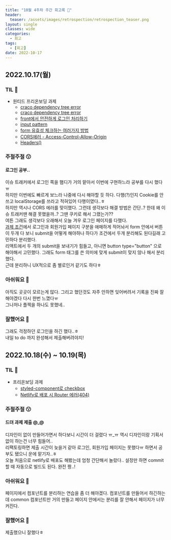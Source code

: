 ```yaml
---
title: "10월 4주차 주간 회고록 🙂"
header:
  teaser: /assets/images/retrospection/retrospection_teaser.png
layout: single
classes: wide
categories:
  - 회고
tags:
  - [회고]
date: 2022-10-17
---
```


## 2022.10.17(월)

### TIL 🧐

- 원티드 프리온보딩 과제
  - [craco dependency tree error](https://jaehoney.tistory.com/m/166)
  - [craco dependency tree error](https://stackoverflow.com/questions/67056349/craco-could-not-resolve-dependency-error)
  - [front에서 안전하게 로그인 처리하기](https://velog.io/@yaytomato/%ED%94%84%EB%A1%A0%ED%8A%B8%EC%97%90%EC%84%9C-%EC%95%88%EC%A0%84%ED%95%98%EA%B2%8C-%EB%A1%9C%EA%B7%B8%EC%9D%B8-%EC%B2%98%EB%A6%AC%ED%95%98%EA%B8%B0)
  - [input pattern](http://www.tcpschool.com/html-tag-attrs/input-pattern)
  - [form 유효성 체크하는 여러가지 방법](https://velog.io/@nemo/validation-check)
  - [CORS에러 - Access-Control-Allow-Origin](https://jaehoney.tistory.com/m/166)
  - [Headers()](https://developer.mozilla.org/en-US/docs/Web/API/Headers/Headers)

### 주절주절 😗

#### 로그인 공부..

이슈 트래커에서 로그인 쪽을 햄디가 거의 맡아서 이번에 구현하느라 공부를 다시 했다ㅠ  
하지만 이번에도 빠르게 보느라 나중에 다시 해야할 듯 하다. 다행(?)인지 Cookie를 안쓰고 localStorage를 쓰라고 적혀있어 다행이였다..ㅎ  
하지만 역시나 CORS 에러를 맞이했다. 그런데 생각보다 해결 방법은 간단..? 한데 왜 이슈 트래커땐 해결 못했을까..? 그땐 쿠키로 해서 그랬는가??  
여튼 그래도 생각보다 오래해서 오늘 겨우 로그인 페이지를 다했다.  
[과제 조건](https://github.com/walking-sunset/selection-task)에서 로그인과 회원가입 페이지 구분을 애매하게 적어놔서 form 안에서 버튼이 두개 다 보니 submit을 어떻게 해야하나 하다가 조건에서 두개 분리해도 된다길래 고민하다 분리했다.  
리액트에서 두 개의 submit을 보내기가 힘들고, 아니면 button type="button" 으로 해야해서 고민했다. 그래도 form 태그를 쓴 의미에 맞게 submit이 맞지 않나 해서 분리했다.  
근데 분리하니 UX적으로 좀 별로인거 같기도 하다ㅎ

### 아쉬워요 🙁

아직도 곳곳이 모르는게 많다. 그리고 했던것도 자주 안하면 잊어버려서 기록을 진짜 잘해야겠다 다시 한번 느꼈다ㅠ  
그나저나 플젝을 하나도 못했네..

### 잘했어요 🙂

그래도 걱정하던 로그인을 하긴 했다..ㅎ  
내일 to do 까지 완성해서 제출해버려야지!

## 2022.10.18(수) ~ 10.19(목)

### TIL 🧐

- 프리온보딩 과제
  - [styled-component로 checkbox](https://codesandbox.io/s/yvp79r4251?file=/src/Checkbox.js:393-421)
  - [Netlify로 배포 시 Router 에러(404)](https://velog.io/@zmin9/React-Router-%EC%82%AC%EC%9A%A9%ED%95%9C-%ED%94%84%EB%A1%9C%EC%A0%9D%ED%8A%B8-Netlify%EB%A1%9C-%EB%B0%B0%ED%8F%AC%ED%95%A0-%EB%95%8C-404-page-not-found)

### 주절주절 😗

#### 드뎌 과제 제출 @\_@

디자인이 없이 만들어가면서 하다보니 시간이 더 걸렸다 ㅠ\_ㅠ 역시 디자인이랑 기획서 없이 하는건 너무 힘들어..  
리팩토링하면 제출 시간이 늦을거 같아 로그인, 회원가입 페이지는 못했다ㅠ 하면서 공부도 됐으니 운에 맡기자..ㅎ  
오늘 처음으로 netlify로 배포도 해봤는데 엄청 간단해서 놀랐다.. 설정만 하면 commit할 때 자동으로 빌드도 된다. 완전 짱..!

### 아쉬워요 🙁

페이지에서 컴포넌트를 분리하는 연습을 좀 더 해야겠다. 컴포넌트를 만들어서 하긴하는데 common 컴포넌트만 거의 만들고 페이지 안에서는 분리를 잘 안해서 페이지가 너무 커진다.

### 잘했어요 🙂

제출했으니 잘했다ㅎ
